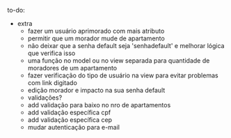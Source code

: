 to-do:
- extra
	- fazer um usuário aprimorado com mais atributo
	- permitir que um morador mude de apartamento
	- não deixar que a senha default seja 'senhadefault' e melhorar lógica que verifica isso
	- uma função no model ou no view separada para quantidade de moradores de um apartamento
	- fazer verificação do tipo de usuário na view para evitar problemas com link digitado
	- edição morador e impacto na sua senha default
	- validações?
	- add validação para baixo no nro de apartamentos
	- add validação específica cpf
	- add validação específica cep
	- mudar autenticação para e-mail
